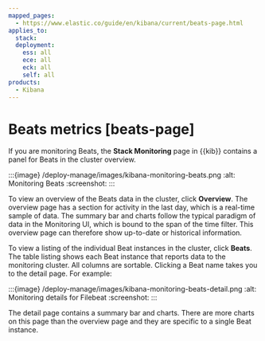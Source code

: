 ```yaml
---
mapped_pages:
  - https://www.elastic.co/guide/en/kibana/current/beats-page.html
applies_to:
  stack:
  deployment:
    ess: all
    ece: all
    eck: all
    self: all
products:
  - Kibana
---
```




# Beats metrics [beats-page]


If you are monitoring Beats, the **Stack Monitoring** page in {{kib}} contains a panel for Beats in the cluster overview.

:::{image} /deploy-manage/images/kibana-monitoring-beats.png
:alt: Monitoring Beats
:screenshot:
:::

To view an overview of the Beats data in the cluster, click **Overview**. The overview page has a section for activity in the last day, which is a real-time sample of data. The summary bar and charts follow the typical paradigm of data in the Monitoring UI, which is bound to the span of the time filter. This overview page can therefore show up-to-date or historical information.

To view a listing of the individual Beat instances in the cluster, click **Beats**. The table listing shows each Beat instance that reports data to the monitoring cluster. All columns are sortable. Clicking a Beat name takes you to the detail page. For example:

:::{image} /deploy-manage/images/kibana-monitoring-beats-detail.png
:alt: Monitoring details for Filebeat
:screenshot:
:::

The detail page contains a summary bar and charts. There are more charts on this page than the overview page and they are specific to a single Beat instance.

